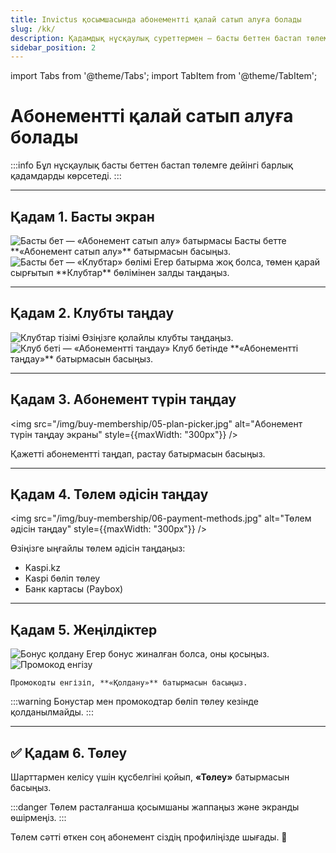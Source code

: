 ```yaml
---
title: Invictus қосымшасында абонементті қалай сатып алуға болады
slug: /kk/
description: Қадамдық нұсқаулық суреттермен — басты беттен бастап төлемге дейін.
sidebar_position: 2
---
```


import Tabs from '@theme/Tabs';
import TabItem from '@theme/TabItem';

# Абонементті қалай сатып алуға болады

:::info
Бұл нұсқаулық басты беттен бастап төлемге дейінгі барлық қадамдарды көрсетеді.
:::

---

## Қадам 1. Басты экран

<Tabs>
  <TabItem value="buy-btn" label="«Абонемент сатып алу» батырмасы">
    <img src="/img/buy-membership/01-home-buy.jpg" alt="Басты бет — «Абонемент сатып алу» батырмасы" style={{maxWidth: "300px"}} />
    Басты бетте **«Абонемент сатып алу»** батырмасын басыңыз.
  </TabItem>
  <TabItem value="clubs-section" label="«Клубтар» бөлімі">
    <img src="/img/buy-membership/02-home-clubs.jpg" alt="Басты бет — «Клубтар» бөлімі" style={{maxWidth: "300px"}} />
    Егер батырма жоқ болса, төмен қарай сырғытып **Клубтар** бөлімінен залды таңдаңыз.
  </TabItem>
</Tabs>

---

## Қадам 2. Клубты таңдау

<Tabs>
  <TabItem value="club-list" label="Клубтар тізімі">
    <img src="/img/buy-membership/03-clubs-list.jpg" alt="Клубтар тізімі" style={{maxWidth: "300px"}} />
    Өзіңізге қолайлы клубты таңдаңыз.
  </TabItem>
  <TabItem value="club-details" label="Клуб беті">
    <img src="/img/buy-membership/04-club-details.jpg" alt="Клуб беті — «Абонементті таңдау»" style={{maxWidth: "300px"}} />
    Клуб бетінде **«Абонементті таңдау»** батырмасын басыңыз.
  </TabItem>
</Tabs>

---

## Қадам 3. Абонемент түрін таңдау

<img src="/img/buy-membership/05-plan-picker.jpg" alt="Абонемент түрін таңдау экраны" style={{maxWidth: "300px"}} />

Қажетті абонементті таңдап, растау батырмасын басыңыз.

---

## Қадам 4. Төлем әдісін таңдау

<img src="/img/buy-membership/06-payment-methods.jpg" alt="Төлем әдісін таңдау" style={{maxWidth: "300px"}} />

Өзіңізге ыңғайлы төлем әдісін таңдаңыз:

- Kaspi.kz
- Kaspi бөліп төлеу
- Банк картасы (Paybox)

---

## Қадам 5. Жеңілдіктер

<Tabs>
  <TabItem value="bonus" label="Бонус">
    <img src="/img/buy-membership/07-confirm-and-pay.jpg" alt="Бонус қолдану" style={{maxWidth: "300px"}} />
    Егер бонус жиналған болса, оны қосыңыз.
  </TabItem>
  <TabItem value="promo" label="Промокод">
    <img src="/img/buy-membership/08-promo-code.jpg" alt="Промокод енгізу" style={{maxWidth: "300px"}} />
    
    Промокодты енгізіп, **«Қолдану»** батырмасын басыңыз.
  </TabItem>
</Tabs>

:::warning
Бонустар мен промокодтар бөліп төлеу кезінде қолданылмайды.
:::

---

## ✅ Қадам 6. Төлеу

Шарттармен келісу үшін құсбелгіні қойып, **«Төлеу»** батырмасын басыңыз.

:::danger
Төлем расталғанша қосымшаны жаппаңыз және экранды өшірмеңіз.
:::

Төлем сәтті өткен соң абонемент сіздің профиліңізде шығады. 🎉
